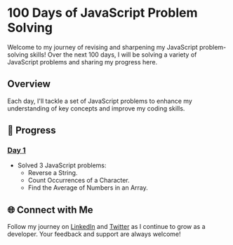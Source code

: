 # 100 Days of JavaScript Problem Solving

Welcome to my journey of revising and sharpening my JavaScript problem-solving skills! Over the next 100 days, I will be solving a variety of JavaScript problems and sharing my progress here.

## Overview

Each day, I'll tackle a set of JavaScript problems to enhance my understanding of key concepts and improve my coding skills.

## 📅 Progress

### [Day 1](./Day1)
- Solved 3 JavaScript problems:
  - Reverse a String.
  - Count Occurrences of a Character.
  - Find the Average of Numbers in an Array.



## 🌐 Connect with Me
Follow my journey on [LinkedIn](https://www.linkedin.com/in/jatin-singh-a9147526b/) and [Twitter](https://x.com/jatinSingh012) as I continue to grow as a developer. Your feedback and support are always welcome!